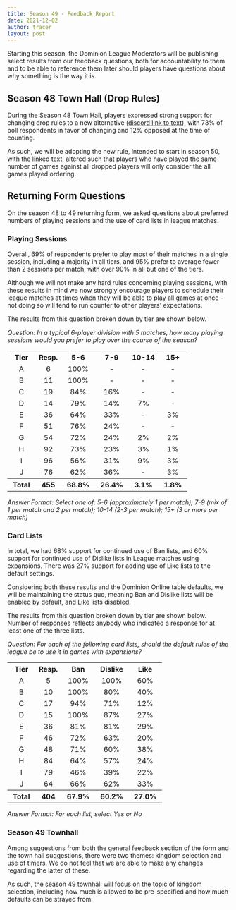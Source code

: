 ```yaml
---
title: Season 49 - Feedback Report
date: 2021-12-02
author: tracer
layout: post
---
```

Starting this season, the Dominion League Moderators will be publishing select results from our feedback questions, both for accountability to them and to be able to reference them later should players have questions about why something is the way it is.

## Season 48 Town Hall (Drop Rules)

During the Season 48 Town Hall, players expressed strong support for changing drop rules to a new alternative ([discord link to text](https://discord.com/channels/212660788786102272/611780598025158656/906629433316749312)), with 73% of poll respondents in favor of changing and 12% opposed at the time of counting.

As such, we will be adopting the new rule, intended to start in season 50, with the linked text, altered such that players who have played the same number of games against all dropped players will only consider the all games played ordering.

## Returning Form Questions

On the season 48 to 49 returning form, we asked questions about preferred numbers of playing sessions and the use of card lists in league matches.

### Playing Sessions

Overall, 69% of respondents prefer to play most of their matches in a single session, including a majority in all tiers, and 95% prefer to average fewer than 2 sessions per match, with over 90% in all but one of the tiers.

Although we will not make any hard rules concerning playing sessions, with these results in mind we now strongly encourage players to schedule their league matches at times when they will be able to play all games at once - not doing so will tend to run counter to other players' expectations.

The results from this question broken down by tier are shown below.

*Question: In a typical 6-player division with 5 matches, how many playing sessions would you prefer to play over the course of the season?*

<table style="text-align:center"><tr><th>Tier</th><th>Resp.</th><th>5-6</th><th>7-9</th><th>10-14</th><th>15+</th></tr><tr><td>&nbsp;A&nbsp;</td><td>&nbsp;6&nbsp;</td><td>&nbsp;100%&nbsp;</td><td>&nbsp;-&nbsp;</td><td>&nbsp;-&nbsp;</td><td>&nbsp;-&nbsp;</td></tr><tr><td>&nbsp;B&nbsp;</td><td>&nbsp;11&nbsp;</td><td>&nbsp;100%&nbsp;</td><td>&nbsp;-&nbsp;</td><td>&nbsp;-&nbsp;</td><td>&nbsp;-&nbsp;</td></tr><tr><td>&nbsp;C&nbsp;</td><td>&nbsp;19&nbsp;</td><td>&nbsp;84%&nbsp;</td><td>&nbsp;16%&nbsp;</td><td>&nbsp;-&nbsp;</td><td>&nbsp;-&nbsp;</td></tr><tr><td>&nbsp;D&nbsp;</td><td>&nbsp;14&nbsp;</td><td>&nbsp;79%&nbsp;</td><td>&nbsp;14%&nbsp;</td><td>&nbsp;7%&nbsp;</td><td>&nbsp;-&nbsp;</td></tr><tr><td>&nbsp;E&nbsp;</td><td>&nbsp;36&nbsp;</td><td>&nbsp;64%&nbsp;</td><td>&nbsp;33%&nbsp;</td><td>&nbsp;-&nbsp;</td><td>&nbsp;3%&nbsp;</td></tr><tr><td>&nbsp;F&nbsp;</td><td>&nbsp;51&nbsp;</td><td>&nbsp;76%&nbsp;</td><td>&nbsp;24%&nbsp;</td><td>&nbsp;-&nbsp;</td><td>&nbsp;-&nbsp;</td></tr><tr><td>&nbsp;G&nbsp;</td><td>&nbsp;54&nbsp;</td><td>&nbsp;72%&nbsp;</td><td>&nbsp;24%&nbsp;</td><td>&nbsp;2%&nbsp;</td><td>&nbsp;2%&nbsp;</td></tr><tr><td>&nbsp;H&nbsp;</td><td>&nbsp;92&nbsp;</td><td>&nbsp;73%&nbsp;</td><td>&nbsp;23%&nbsp;</td><td>&nbsp;3%&nbsp;</td><td>&nbsp;1%&nbsp;</td></tr><tr><td>&nbsp;I&nbsp;</td><td>&nbsp;96&nbsp;</td><td>&nbsp;56%&nbsp;</td><td>&nbsp;31%&nbsp;</td><td>&nbsp;9%&nbsp;</td><td>&nbsp;3%&nbsp;</td></tr><tr><td>&nbsp;J&nbsp;</td><td>&nbsp;76&nbsp;</td><td>&nbsp;62%&nbsp;</td><td>&nbsp;36%&nbsp;</td><td>&nbsp;-&nbsp;</td><td>&nbsp;3%&nbsp;</td></tr><tr><th>&nbsp;Total&nbsp;</th><th>&nbsp;455&nbsp;</th><th>&nbsp;68.8%&nbsp;</th><th>&nbsp;26.4%&nbsp;</th><th>&nbsp;3.1%&nbsp;</th><th>&nbsp;1.8%&nbsp;</th></tr></table>

*Answer Format: Select one of: 5-6 (approximately 1 per match); 7-9 (mix of 1 per match and 2 per match); 10-14 (2-3 per match); 15+ (3 or more per match)*

### Card Lists

In total, we had 68% support for continued use of Ban lists, and 60% support for continued use of Dislike lists in League matches using expansions. There was 27% support for adding use of Like lists to the default settings.

Considering both these results and the Dominion Online table defaults, we will be maintaining the status quo, meaning Ban and Dislike lists will be enabled by default, and Like lists disabled.

The results from this question broken down by tier are shown below. Number of responses reflects anybody who indicated a response for at least one of the three lists.

*Question: For each of the following card lists, should the default rules of the league be to use it in games with expansions?*

<table style="text-align:center"><tr><th>Tier</th><th>Resp.</th><th>Ban</th><th>Dislike</th><th>Like</th></tr><tr><td>&nbsp;A&nbsp;</td><td>&nbsp;5&nbsp;</td><td>&nbsp;100%&nbsp;</td><td>&nbsp;100%&nbsp;</td><td>&nbsp;60%&nbsp;</td></tr><tr><td>&nbsp;B&nbsp;</td><td>&nbsp;10&nbsp;</td><td>&nbsp;100%&nbsp;</td><td>&nbsp;80%&nbsp;</td><td>&nbsp;40%&nbsp;</td></tr><tr><td>&nbsp;C&nbsp;</td><td>&nbsp;17&nbsp;</td><td>&nbsp;94%&nbsp;</td><td>&nbsp;71%&nbsp;</td><td>&nbsp;12%&nbsp;</td></tr><tr><td>&nbsp;D&nbsp;</td><td>&nbsp;15&nbsp;</td><td>&nbsp;100%&nbsp;</td><td>&nbsp;87%&nbsp;</td><td>&nbsp;27%&nbsp;</td></tr><tr><td>&nbsp;E&nbsp;</td><td>&nbsp;36&nbsp;</td><td>&nbsp;81%&nbsp;</td><td>&nbsp;81%&nbsp;</td><td>&nbsp;29%&nbsp;</td></tr><tr><td>&nbsp;F&nbsp;</td><td>&nbsp;46&nbsp;</td><td>&nbsp;72%&nbsp;</td><td>&nbsp;63%&nbsp;</td><td>&nbsp;20%&nbsp;</td></tr><tr><td>&nbsp;G&nbsp;</td><td>&nbsp;48&nbsp;</td><td>&nbsp;71%&nbsp;</td><td>&nbsp;60%&nbsp;</td><td>&nbsp;38%&nbsp;</td></tr><tr><td>&nbsp;H&nbsp;</td><td>&nbsp;84&nbsp;</td><td>&nbsp;64%&nbsp;</td><td>&nbsp;57%&nbsp;</td><td>&nbsp;24%&nbsp;</td></tr><tr><td>&nbsp;I&nbsp;</td><td>&nbsp;79&nbsp;</td><td>&nbsp;46%&nbsp;</td><td>&nbsp;39%&nbsp;</td><td>&nbsp;22%&nbsp;</td></tr><tr><td>&nbsp;J&nbsp;</td><td>&nbsp;64&nbsp;</td><td>&nbsp;66%&nbsp;</td><td>&nbsp;62%&nbsp;</td><td>&nbsp;33%&nbsp;</td></tr><tr><th>&nbsp;Total&nbsp;</th><th>&nbsp;404&nbsp;</th><th>&nbsp;67.9%&nbsp;</th><th>&nbsp;60.2%&nbsp;</th><th>&nbsp;27.0%&nbsp;</th></tr></table>

*Answer Format: For each list, select Yes or No*

### Season 49 Townhall

Among suggestions from both the general feedback section of the form and the town hall suggestions, there were two themes: kingdom selection and use of timers. We do not feel that we are able to make any changes regarding the latter of these.

As such, the season 49 townhall will focus on the topic of kingdom selection, including how much is allowed to be pre-specified and how much defaults can be strayed from.